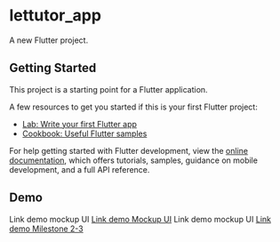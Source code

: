 # lettutor_app

A new Flutter project.

## Getting Started

This project is a starting point for a Flutter application.

A few resources to get you started if this is your first Flutter project:

- [Lab: Write your first Flutter app](https://docs.flutter.dev/get-started/codelab)
- [Cookbook: Useful Flutter samples](https://docs.flutter.dev/cookbook)

For help getting started with Flutter development, view the
[online documentation](https://docs.flutter.dev/), which offers tutorials,
samples, guidance on mobile development, and a full API reference.

## Demo
Link demo mockup UI [Link demo Mockup UI](https://www.youtube.com/watch?v=QNAiGTlKqjc)
Link demo mockup UI [Link demo Milestone 2-3](https://www.youtube.com/watch?v=yfHLcu6kYHE)